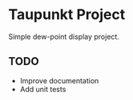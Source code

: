 # Taupunkt Project

Simple dew-point display project.

## TODO
- Improve documentation
- Add unit tests
